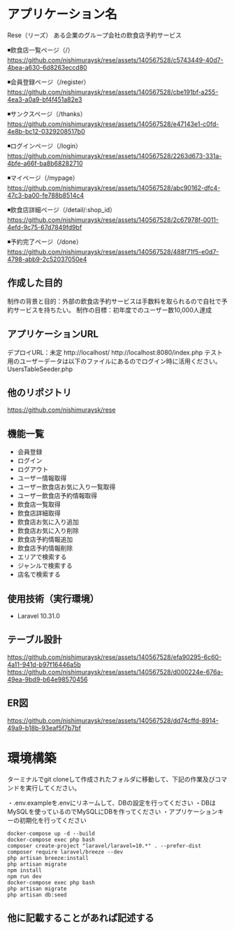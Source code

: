# アプリケーション名
Rese（リーズ）
ある企業のグループ会社の飲食店予約サービス

◾️飲食店一覧ページ（/）
https://github.com/nishimuraysk/rese/assets/140567528/c5743449-40d7-4bea-a630-6d8263eccd80

◾️会員登録ページ（/register）
https://github.com/nishimuraysk/rese/assets/140567528/cbe191bf-a255-4ea3-a0a9-bf4f451a82e3

◾️サンクスページ（/thanks）
https://github.com/nishimuraysk/rese/assets/140567528/e47143e1-c0fd-4e8b-bc12-0329208517b0

◾️ログインページ（/login）
https://github.com/nishimuraysk/rese/assets/140567528/2263d673-331a-4bfe-a66f-ba8b68282710

◾️マイページ（/mypage）
https://github.com/nishimuraysk/rese/assets/140567528/abc90162-dfc4-47c3-ba00-fe788b8514c4

◾️飲食店詳細ページ（/detail/:shop_id）
https://github.com/nishimuraysk/rese/assets/140567528/2c67978f-0011-4efd-9c75-67d7849fd9bf

◾️予約完了ページ（/done）
https://github.com/nishimuraysk/rese/assets/140567528/488f71f5-e0d7-4798-abb9-2c52037050e4

## 作成した目的
制作の背景と目的：外部の飲食店予約サービスは手数料を取られるので自社で予約サービスを持ちたい。
制作の目標：初年度でのユーザー数10,000人達成

## アプリケーションURL
デプロイURL：未定
http://localhost/
http://localhost:8080/index.php
テスト用のユーザーデータは以下のファイルにあるのでログイン時に活用ください。
UsersTableSeeder.php

## 他のリポジトリ
https://github.com/nishimuraysk/rese

## 機能一覧
- 会員登録
- ログイン
- ログアウト
- ユーザー情報取得
- ユーザー飲食店お気に入り一覧取得
- ユーザー飲食店予約情報取得
- 飲食店一覧取得
- 飲食店詳細取得
- 飲食店お気に入り追加
- 飲食店お気に入り削除
- 飲食店予約情報追加
- 飲食店予約情報削除
- エリアで検索する
- ジャンルで検索する
- 店名で検索する

## 使用技術（実行環境）
- Laravel 10.31.0

## テーブル設計
https://github.com/nishimuraysk/rese/assets/140567528/efa90295-6c60-4a11-941d-b97f16446a5b
https://github.com/nishimuraysk/rese/assets/140567528/d000224e-676a-49ea-9bd9-b64e98570456

## ER図
https://github.com/nishimuraysk/rese/assets/140567528/dd74cffd-8914-49a9-b18b-93eaf5f7b7bf

# 環境構築
ターミナルでgit cloneして作成されたフォルダに移動して、下記の作業及びコマンドを実行してください。

・.env.exampleを.envにリネームして、DBの設定を行ってください
・DBはMySQLを使っているのでMySQLにDBを作ってください
・アプリケーションキーの初期化を行ってください

```
docker-compose up -d --build
docker-compose exec php bash
composer create-project "laravel/laravel=10.*" . --prefer-dist
composer require laravel/breeze --dev
php artisan breeze:install
php artisan migrate
npm install
npm run dev
docker-compose exec php bash
php artisan migrate
php artisan db:seed
```

## 他に記載することがあれば記述する
